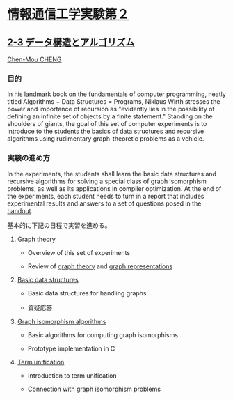 # [情報通信工学実験第２](https://eduweb.sta.kanazawa-u.ac.jp//portal/Public/Syllabus/SyllabusSearchStart.aspx?lct_year=2020&fac_cd=52&lct_no=43041&je_cd=2)

## [2-3 データ構造とアルゴリズム](https://chenmoucheng.github.io/43041/)

[Chen-Mou CHENG](mailto:cheng@se.kanazawa-u.ac.jp)

### 目的

In his landmark book on the fundamentals of computer programming,
neatly titled Algorithms + Data Structures = Programs, Niklaus Wirth
stresses the power and importance of recursion as "evidently lies in
the possibility of defining an infinite set of objects by a finite
statement."  Standing on the shoulders of giants, the goal of this set
of computer experiments is to introduce to the students the basics of
data structures and recursive algorithms using rudimentary
graph-theoretic problems as a vehicle.

### 実験の進め方

In the experiments, the students shall learn the basic data structures and
recursive algorithms for solving a special class of graph isomorphism problems,
as well as its applications in compiler optimization. At the end of the
experiments, each student needs to turn in a report that includes experimental
results and answers to a set of questions posed in the [handout](./handout.md).

基本的に下記の日程で実習を進める。

  1. Graph theory

     - Overview of this set of experiments

     - Review of [graph theory](./handout.md#graph-theory) and
       [graph representations](./handout.md#graph-representations)

  2. [Basic data structures](./handout.md#basic-data-structures)

     - Basic data structures for handling graphs

     - 質疑応答

  3. [Graph isomorphism algorithms](./handout.md#graph-isomorphism-algorithms)

     - Basic algorithms for computing graph isomorphisms

     - Prototype implementation in C

  4. [Term unification](./handout.md#term-unification)

     - Introduction to term unification

     - Connection with graph isomorphism problems
